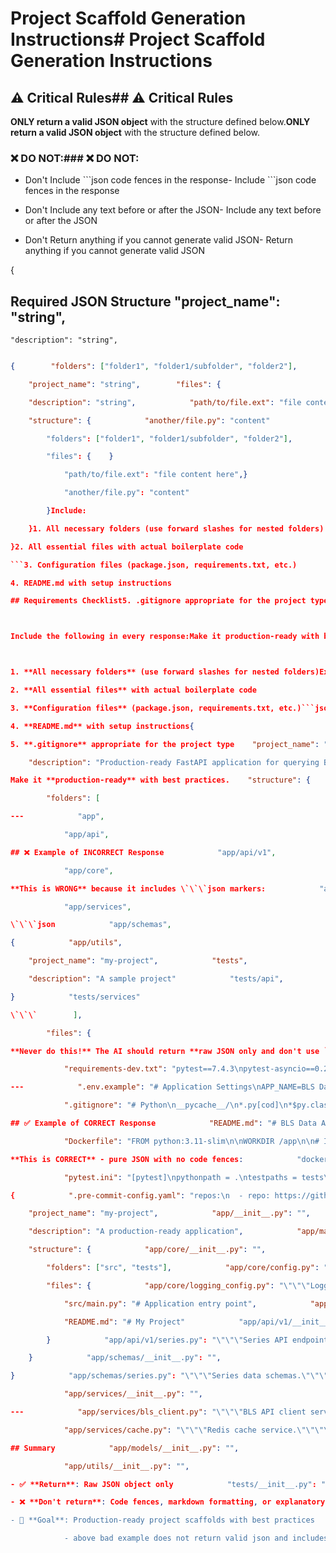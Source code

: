 # Project Scaffold Generation Instructions# Project Scaffold Generation Instructions



## ⚠️ Critical Rules## ⚠️ Critical Rules



**ONLY return a valid JSON object** with the structure defined below.**ONLY return a valid JSON object** with the structure defined below.



### ❌ DO NOT:### ❌ DO NOT:



- Don't Include \`\`\`json code fences in the response- Include \`\`\`json code fences in the response

- Don't Include any text before or after the JSON- Include any text before or after the JSON

- Don't Return anything if you cannot generate valid JSON- Return anything if you cannot generate valid JSON 

{

## Required JSON Structure    "project_name": "string",

    "description": "string",

```json    "structure": {

{        "folders": ["folder1", "folder1/subfolder", "folder2"],

    "project_name": "string",        "files": {

    "description": "string",            "path/to/file.ext": "file content here",

    "structure": {            "another/file.py": "content"

        "folders": ["folder1", "folder1/subfolder", "folder2"],        }

        "files": {    }

            "path/to/file.ext": "file content here",}

            "another/file.py": "content"

        }Include:

    }1. All necessary folders (use forward slashes for nested folders)

}2. All essential files with actual boilerplate code

```3. Configuration files (package.json, requirements.txt, etc.)

4. README.md with setup instructions

## Requirements Checklist5. .gitignore appropriate for the project type



Include the following in every response:Make it production-ready with best practices.



1. **All necessary folders** (use forward slashes for nested folders)Example bad return 

2. **All essential files** with actual boilerplate code

3. **Configuration files** (package.json, requirements.txt, etc.)```json

4. **README.md** with setup instructions{

5. **.gitignore** appropriate for the project type    "project_name": "bls-data-api",

    "description": "Production-ready FastAPI application for querying Bureau of Labor Statistics (BLS) data with caching, rate limiting, and comprehensive error handling",

Make it **production-ready** with best practices.    "structure": {

        "folders": [

---            "app",

            "app/api",

## ❌ Example of INCORRECT Response            "app/api/v1",

            "app/core",

**This is WRONG** because it includes \`\`\`json markers:            "app/models",

            "app/services",

\`\`\`json            "app/schemas",

{            "app/utils",

    "project_name": "my-project",            "tests",

    "description": "A sample project"            "tests/api",

}            "tests/services"

\`\`\`        ],

        "files": {

**Never do this!** The AI should return **raw JSON only and don't use ```json in response**.            "requirements.txt": "fastapi==0.104.1\nuvicorn[standard]==0.24.0\npydantic==2.5.0\npydantic-settings==2.1.0\nhttpx==0.25.2\npython-dotenv==1.0.0\nredis==5.0.1\npython-jose[cryptography]==3.3.0\nslowapi==0.1.9\nprometheus-fastapi-instrumentator==6.1.0\npytest==7.4.3\npytest-asyncio==0.21.1\npytest-cov==4.1.0\nblack==23.12.0\nflake8==6.1.0\nmypy==1.7.1\npre-commit==3.5.0",

            "requirements-dev.txt": "pytest==7.4.3\npytest-asyncio==0.21.1\npytest-cov==4.1.0\npytest-mock==3.12.0\nblack==23.12.0\nflake8==6.1.0\nmypy==1.7.1\nisort==5.13.2\npre-commit==3.5.0\nhttpx==0.25.2",

---            ".env.example": "# Application Settings\nAPP_NAME=BLS Data API\nAPP_VERSION=1.0.0\nENVIRONMENT=development\nDEBUG=True\n\n# BLS API Configuration\nBLS_API_KEY=your_bls_api_key_here\nBLS_API_BASE_URL=https://api.bls.gov/publicAPI/v2\nBLS_API_TIMEOUT=30\nBLS_API_MAX_RETRIES=3\n\n# Redis Configuration\nREDIS_HOST=localhost\nREDIS_PORT=6379\nREDIS_DB=0\nREDIS_PASSWORD=\nCACHE_TTL=3600\n\n# API Security\nAPI_KEY_HEADER=X-API-Key\nALLOWED_HOSTS=*\nCORS_ORIGINS=[\"http://localhost:3000\",\"http://localhost:8000\"]\n\n# Rate Limiting\nRATE_LIMIT_PER_MINUTE=60\nRATE_LIMIT_PER_HOUR=1000\n\n# Logging\nLOG_LEVEL=INFO",

            ".gitignore": "# Python\n__pycache__/\n*.py[cod]\n*$py.class\n*.so\n.Python\nbuild/\ndevelop-eggs/\ndist/\ndownloads/\neggs/\n.eggs/\nlib/\nlib64/\nparts/\nsdist/\nvar/\nwheels/\npip-wheel-metadata/\nshare/python-wheels/\n*.egg-info/\n.installed.cfg\n*.egg\nPIPFILE.lock\n\n# Virtual Environment\nvenv/\nenv/\nENV/\nenv.bak/\nvenv.bak/\n\n# IDEs\n.vscode/\n.idea/\n*.swp\n*.swo\n*~\n.DS_Store\n\n# Environment Variables\n.env\n.env.local\n.env.*.local\n\n# Testing\n.pytest_cache/\n.coverage\nhtmlcov/\n.tox/\n\n# Logs\n*.log\nlogs/\n\n# Database\n*.db\n*.sqlite3\n\n# Misc\n.mypy_cache/\n.dmypy.json\ndmypy.json",

## ✅ Example of CORRECT Response            "README.md": "# BLS Data API\n\nA production-ready FastAPI application for querying Bureau of Labor Statistics (BLS) data with built-in caching, rate limiting, and comprehensive error handling.\n\n## Features\n\n- 🚀 Fast and async API built with FastAPI\n- 📊 Query BLS economic data series\n- 🔄 Redis caching for improved performance\n- 🛡️ Rate limiting to prevent API abuse\n- 🔐 API key authentication\n- 📝 Comprehensive logging and monitoring\n- ✅ Input validation with Pydantic\n- 🧪 Unit and integration tests\n- 📚 Auto-generated OpenAPI documentation\n\n## Prerequisites\n\n- Python 3.9+\n- Redis Server\n- BLS API Key (register at https://www.bls.gov/developers/)\n\n## Installation\n\n1. Clone the repository:\n```bash\ngit clone <repository-url>\ncd bls-data-api\n```\n\n2. Create and activate virtual environment:\n```bash\npython -m venv venv\nsource venv/bin/activate  # On Windows: venv\\Scripts\\activate\n```\n\n3. Install dependencies:\n```bash\npip install -r requirements.txt\n```\n\n4. Set up environment variables:\n```bash\ncp .env.example .env\n# Edit .env with your configuration\n```\n\n5. Start Redis (using Docker):\n```bash\ndocker run -d -p 6379:6379 redis:alpine\n```\n\n## Running the Application\n\n### Development\n```bash\nuvicorn app.main:app --reload --host 0.0.0.0 --port 8000\n```\n\n### Production\n```bash\nuvicorn app.main:app --host 0.0.0.0 --port 8000 --workers 4\n```\n\n## API Documentation\n\nOnce running, visit:\n- Swagger UI: http://localhost:8000/docs\n- ReDoc: http://localhost:8000/redoc\n- OpenAPI JSON: http://localhost:8000/openapi.json\n\n## API Endpoints\n\n### Health Check\n```\nGET /health\n```\n\n### Get Series Data\n```\nGET /api/v1/series/{series_id}\n```\n\nQuery Parameters:\n- `start_year` (required): Start year (YYYY)\n- `end_year` (required): End year (YYYY)\n- `catalog` (optional): Include catalog metadata\n\n### Get Multiple Series\n```\nPOST /api/v1/series/batch\n```\n\nBody:\n```json\n{\n  \"series_ids\": [\"LAUCN040010000000005\", \"LAUCN040010000000006\"],\n  \"start_year\": \"2020\",\n  \"end_year\": \"2023\"\n}\n```\n\n## Popular BLS Series IDs\n\n- `LAUCN040010000000005` - Unemployment Rate\n- `CUUR0000SA0` - Consumer Price Index (CPI-U)\n- `CES0000000001` - Total Nonfarm Employment\n- `LNS14000000` - Unemployment Rate (National)\n\n## Testing\n\nRun tests:\n```bash\npytest\n```\n\nWith coverage:\n```bash\npytest --cov=app --cov-report=html\n```\n\n## Code Quality\n\nFormat code:\n```bash\nblack app/\nisort app/\n```\n\nLint:\n```bash\nflake8 app/\nmypy app/\n```\n\n## Docker Deployment\n\nBuild image:\n```bash\ndocker build -t bls-data-api .\n```\n\nRun container:\n```bash\ndocker-compose up -d\n```\n\n## Environment Variables\n\nSee `.env.example` for all available configuration options.\n\n## License\n\nMIT\n\n## Contributing\n\nPull requests are welcome. For major changes, please open an issue first.",

            "Dockerfile": "FROM python:3.11-slim\n\nWORKDIR /app\n\n# Install system dependencies\nRUN apt-get update && apt-get install -y \\\n    gcc \\\n    && rm -rf /var/lib/apt/lists/*\n\n# Copy requirements\nCOPY requirements.txt .\n\n# Install Python dependencies\nRUN pip install --no-cache-dir -r requirements.txt\n\n# Copy application code\nCOPY . .\n\n# Create non-root user\nRUN useradd -m -u 1000 appuser && chown -R appuser:appuser /app\nUSER appuser\n\n# Expose port\nEXPOSE 8000\n\n# Run application\nCMD [\"uvicorn\", \"app.main:app\", \"--host\", \"0.0.0.0\", \"--port\", \"8000\"]",

**This is CORRECT** - pure JSON with no code fences:            "docker-compose.yml": "version: '3.8'\n\nservices:\n  api:\n    build: .\n    ports:\n      - \"8000:8000\"\n    environment:\n      - REDIS_HOST=redis\n      - REDIS_PORT=6379\n    env_file:\n      - .env\n    depends_on:\n      - redis\n    restart: unless-stopped\n\n  redis:\n    image: redis:alpine\n    ports:\n      - \"6379:6379\"\n    volumes:\n      - redis_data:/data\n    restart: unless-stopped\n\nvolumes:\n  redis_data:",

            "pytest.ini": "[pytest]\npythonpath = .\ntestpaths = tests\npython_files = test_*.py\npython_classes = Test*\npython_functions = test_*\naddopts = \n    -v\n    --strict-markers\n    --tb=short\n    --asyncio-mode=auto\nmarkers =\n    slow: marks tests as slow\n    integration: marks tests as integration tests",

{            ".pre-commit-config.yaml": "repos:\n  - repo: https://github.com/pre-commit/pre-commit-hooks\n    rev: v4.5.0\n    hooks:\n      - id: trailing-whitespace\n      - id: end-of-file-fixer\n      - id: check-yaml\n      - id: check-added-large-files\n\n  - repo: https://github.com/psf/black\n    rev: 23.12.0\n    hooks:\n      - id: black\n\n  - repo: https://github.com/pycqa/isort\n    rev: 5.13.2\n    hooks:\n      - id: isort\n\n  - repo: https://github.com/pycqa/flake8\n    rev: 6.1.0\n    hooks:\n      - id: flake8\n        args: [--max-line-length=100, --ignore=E203 W503]",

    "project_name": "my-project",            "app/__init__.py": "",

    "description": "A production-ready application",            "app/main.py": "\"\"\"Main FastAPI application module.\"\"\"\nimport logging\nfrom contextlib import asynccontextmanager\n\nfrom fastapi import FastAPI\nfrom fastapi.middleware.cors import CORSMiddleware\nfrom fastapi.responses import JSONResponse\nfrom prometheus_fastapi_instrumentator import Instrumentator\nfrom slowapi import Limiter, _rate_limit_exceeded_handler\nfrom slowapi.errors import RateLimitExceeded\nfrom slowapi.util import get_remote_address\n\nfrom app.api.v1 import series\nfrom app.core.config import settings\nfrom app.core.logging_config import setup_logging\nfrom app.services.cache import cache_service\n\n# Setup logging\nsetup_logging()\nlogger = logging.getLogger(__name__)\n\n# Initialize rate limiter\nlimiter = Limiter(key_func=get_remote_address)\n\n\n@asynccontextmanager\nasync def lifespan(app: FastAPI):\n    \"\"\"Application lifespan manager.\"\"\"\n    logger.info(\"Starting up BLS Data API...\")\n    await cache_service.connect()\n    yield\n    logger.info(\"Shutting down BLS Data API...\")\n    await cache_service.disconnect()\n\n\n# Create FastAPI app\napp = FastAPI(\n    title=settings.APP_NAME,\n    description=\"API for querying Bureau of Labor Statistics data\",\n    version=settings.APP_VERSION,\n    lifespan=lifespan,\n    docs_url=\"/docs\",\n    redoc_url=\"/redoc\",\n)\n\n# Add rate limiter\napp.state.limiter = limiter\napp.add_exception_handler(RateLimitExceeded, _rate_limit_exceeded_handler)\n\n# Add CORS middleware\napp.add_middleware(\n    CORSMiddleware,\n    allow_origins=settings.CORS_ORIGINS,\n    allow_credentials=True,\n    allow_methods=[\"*\"],\n    allow_headers=[\"*\"],\n)\n\n# Add Prometheus metrics\nInstrumentator().instrument(app).expose(app)\n\n# Include routers\napp.include_router(series.router, prefix=\"/api/v1\", tags=[\"Series\"])\n\n\n@app.get(\"/\", include_in_schema=False)\nasync def root():\n    \"\"\"Root endpoint.\"\"\"\n    return {\n        \"name\": settings.APP_NAME,\n        \"version\": settings.APP_VERSION,\n        \"status\": \"running\",\n    }\n\n\n@app.get(\"/health\")\nasync def health_check():\n    \"\"\"Health check endpoint.\"\"\"\n    redis_status = \"healthy\" if await cache_service.ping() else \"unhealthy\"\n    return {\n        \"status\": \"healthy\",\n        \"redis\": redis_status,\n        \"version\": settings.APP_VERSION,\n    }\n\n\n@app.exception_handler(Exception)\nasync def global_exception_handler(request, exc):\n    \"\"\"Global exception handler.\"\"\"\n    logger.error(f\"Unhandled exception: {exc}\", exc_info=True)\n    return JSONResponse(\n        status_code=500,\n        content={\"detail\": \"Internal server error\"},\n    )",

    "structure": {            "app/core/__init__.py": "",

        "folders": ["src", "tests"],            "app/core/config.py": "\"\"\"Application configuration.\"\"\"\nfrom typing import List\n\nfrom pydantic_settings import BaseSettings, SettingsConfigDict\n\n\nclass Settings(BaseSettings):\n    \"\"\"Application settings.\"\"\"\n\n    model_config = SettingsConfigDict(\n        env_file=\".env\",\n        env_file_encoding=\"utf-8\",\n        case_sensitive=False,\n    )\n\n    # Application\n    APP_NAME: str = \"BLS Data API\"\n    APP_VERSION: str = \"1.0.0\"\n    ENVIRONMENT: str = \"development\"\n    DEBUG: bool = False\n\n    # BLS API\n    BLS_API_KEY: str = \"\"\n    BLS_API_BASE_URL: str = \"https://api.bls.gov/publicAPI/v2\"\n    BLS_API_TIMEOUT: int = 30\n    BLS_API_MAX_RETRIES: int = 3\n\n    # Redis\n    REDIS_HOST: str = \"localhost\"\n    REDIS_PORT: int = 6379\n    REDIS_DB: int = 0\n    REDIS_PASSWORD: str = \"\"\n    CACHE_TTL: int = 3600\n\n    # Security\n    API_KEY_HEADER: str = \"X-API-Key\"\n    ALLOWED_HOSTS: str = \"*\"\n    CORS_ORIGINS: List[str] = [\"*\"]\n\n    # Rate Limiting\n    RATE_LIMIT_PER_MINUTE: int = 60\n    RATE_LIMIT_PER_HOUR: int = 1000\n\n    # Logging\n    LOG_LEVEL: str = \"INFO\"\n\n    @property\n    def redis_url(self) -> str:\n        \"\"\"Construct Redis URL.\"\"\"\n        if self.REDIS_PASSWORD:\n            return f\"redis://:{self.REDIS_PASSWORD}@{self.REDIS_HOST}:{self.REDIS_PORT}/{self.REDIS_DB}\"\n        return f\"redis://{self.REDIS_HOST}:{self.REDIS_PORT}/{self.REDIS_DB}\"\n\n\nsettings = Settings()",

        "files": {            "app/core/logging_config.py": "\"\"\"Logging configuration.\"\"\"\nimport logging\nimport sys\n\nfrom app.core.config import settings\n\n\ndef setup_logging():\n    \"\"\"Configure application logging.\"\"\"\n    log_level = getattr(logging, settings.LOG_LEVEL.upper())\n\n    # Create formatter\n    formatter = logging.Formatter(\n        \"%(asctime)s - %(name)s - %(levelname)s - %(message)s\",\n        datefmt=\"%Y-%m-%d %H:%M:%S\",\n    )\n\n    # Configure root logger\n    root_logger = logging.getLogger()\n    root_logger.setLevel(log_level)\n\n    # Console handler\n    console_handler = logging.StreamHandler(sys.stdout)\n    console_handler.setLevel(log_level)\n    console_handler.setFormatter(formatter)\n    root_logger.addHandler(console_handler)\n\n    # Reduce noise from third-party libraries\n    logging.getLogger(\"httpx\").setLevel(logging.WARNING)\n    logging.getLogger(\"httpcore\").setLevel(logging.WARNING)\n    logging.getLogger(\"redis\").setLevel(logging.WARNING)",

            "src/main.py": "# Application entry point",            "app/api/__init__.py": "",

            "README.md": "# My Project"            "app/api/v1/__init__.py": "",

        }            "app/api/v1/series.py": "\"\"\"Series API endpoints.\"\"\"\nimport logging\nfrom typing import List, Optional\n\nfrom fastapi import APIRouter, Depends, HTTPException, Query, Request\nfrom slowapi import Limiter\nfrom slowapi.util import get_remote_address\n\nfrom app.core.config import settings\nfrom app.schemas.series import (\n    BatchSeriesRequest,\n    BatchSeriesResponse,\n    SeriesResponse,\n)\nfrom app.services.bls_client import bls_client\n\nlogger = logging.getLogger(__name__)\nrouter = APIRouter()\nlimiter = Limiter(key_func=get_remote_address)\n\n\n@router.get(\"/series/{series_id}\", response_model=SeriesResponse)\n@limiter.limit(f\"{settings.RATE_LIMIT_PER_MINUTE}/minute\")\nasync def get_series(\n    request: Request,\n    series_id: str,\n    start_year: str = Query(..., description=\"Start year (YYYY)\", regex=\"^\\\\d{4}$\"),\n    end_year: str = Query(..., description=\"End year (YYYY)\", regex=\"^\\\\d{4}$\"),\n    catalog: bool = Query(False, description=\"Include catalog metadata\"),\n) -> SeriesResponse:\n    \"\"\"Get BLS series data for a single series.\n\n    Args:\n        request: FastAPI request object\n        series_id: BLS series identifier (e.g., 'LAUCN040010000000005')\n        start_year: Start year for data (YYYY format)\n        end_year: End year for data (YYYY format)\n        catalog: Include catalog metadata\n\n    Returns:\n        SeriesResponse with data and metadata\n\n    Raises:\n        HTTPException: If series not found or API error occurs\n    \"\"\"\n    logger.info(f\"Fetching series {series_id} from {start_year} to {end_year}\")\n\n    try:\n        result = await bls_client.get_series(\n            series_ids=[series_id],\n            start_year=start_year,\n            end_year=end_year,\n            catalog=catalog,\n        )\n\n        if not result or \"seriesID\" not in result:\n            raise HTTPException(status_code=404, detail=\"Series not found\")\n\n        return SeriesResponse(\n            series_id=result[\"seriesID\"],\n            data=result.get(\"data\", []),\n            catalog=result.get(\"catalog\"),\n        )\n\n    except ValueError as e:\n        logger.error(f\"Validation error: {e}\")\n        raise HTTPException(status_code=400, detail=str(e))\n    except Exception as e:\n        logger.error(f\"Error fetching series: {e}\", exc_info=True)\n        raise HTTPException(status_code=500, detail=\"Failed to fetch series data\")\n\n\n@router.post(\"/series/batch\", response_model=BatchSeriesResponse)\n@limiter.limit(f\"{settings.RATE_LIMIT_PER_MINUTE}/minute\")\nasync def get_batch_series(\n    request: Request,\n    batch_request: BatchSeriesRequest,\n) -> BatchSeriesResponse:\n    \"\"\"Get BLS series data for multiple series.\n\n    Args:\n        request: FastAPI request object\n        batch_request: Batch request with series IDs and date range\n\n    Returns:\n        BatchSeriesResponse with data for all requested series\n\n    Raises:\n        HTTPException: If API error occurs\n    \"\"\"\n    logger.info(\n        f\"Fetching batch of {len(batch_request.series_ids)} series \"\n        f\"from {batch_request.start_year} to {batch_request.end_year}\"\n    )\n\n    try:\n        results = await bls_client.get_series(\n            series_ids=batch_request.series_ids,\n            start_year=batch_request.start_year,\n            end_year=batch_request.end_year,\n            catalog=batch_request.catalog,\n        )\n\n        series_list = [\n            SeriesResponse(\n                series_id=series[\"seriesID\"],\n                data=series.get(\"data\", []),\n                catalog=series.get(\"catalog\"),\n            )\n            for series in results\n        ]\n\n        return BatchSeriesResponse(series=series_list)\n\n    except ValueError as e:\n        logger.error(f\"Validation error: {e}\")\n        raise HTTPException(status_code=400, detail=str(e))\n    except Exception as e:\n        logger.error(f\"Error fetching batch series: {e}\", exc_info=True)\n        raise HTTPException(status_code=500, detail=\"Failed to fetch series data\")",

    }            "app/schemas/__init__.py": "",

}            "app/schemas/series.py": "\"\"\"Series data schemas.\"\"\"\nfrom typing import Any, Dict, List, Optional\n\nfrom pydantic import BaseModel, Field, field_validator\n\n\nclass SeriesDataPoint(BaseModel):\n    \"\"\"Individual data point in a series.\"\"\"\n\n    year: str\n    period: str\n    period_name: str = Field(alias=\"periodName\")\n    value: str\n    footnotes: Optional[List[Dict[str, Any]]] = None\n\n    class Config:\n        populate_by_name = True\n\n\nclass SeriesResponse(BaseModel):\n    \"\"\"Response for a single series.\"\"\"\n\n    series_id: str = Field(..., description=\"BLS series identifier\")\n    data: List[SeriesDataPoint] = Field(default_factory=list)\n    catalog: Optional[Dict[str, Any]] = None\n\n\nclass BatchSeriesRequest(BaseModel):\n    \"\"\"Request for multiple series.\"\"\"\n\n    series_ids: List[str] = Field(\n        ...,\n        min_length=1,\n        max_length=50,\n        description=\"List of BLS series identifiers (max 50)\",\n    )\n    start_year: str = Field(..., description=\"Start year (YYYY)\", pattern=\"^\\\\d{4}$\")\n    end_year: str = Field(..., description=\"End year (YYYY)\", pattern=\"^\\\\d{4}$\")\n    catalog: bool = Field(False, description=\"Include catalog metadata\")\n\n    @field_validator(\"series_ids\")\n    @classmethod\n    def validate_series_ids(cls, v: List[str]) -> List[str]:\n        \"\"\"Validate series IDs.\"\"\"\n        if not v:\n            raise ValueError(\"At least one series ID is required\")\n        if len(v) > 50:\n            raise ValueError(\"Maximum 50 series IDs allowed\")\n        return v\n\n    @field_validator(\"end_year\")\n    @classmethod\n    def validate_years(cls, v: str, info) -> str:\n        \"\"\"Validate year range.\"\"\"\n        if \"start_year\" in info.data:\n            start = int(info.data[\"start_year\"])\n            end = int(v)\n            if end < start:\n                raise ValueError(\"End year must be greater than or equal to start year\")\n            if end - start > 20:\n                raise ValueError(\"Date range cannot exceed 20 years\")\n        return v\n\n\nclass BatchSeriesResponse(BaseModel):\n    \"\"\"Response for multiple series.\"\"\"\n\n    series: List[SeriesResponse]",

            "app/services/__init__.py": "",

---            "app/services/bls_client.py": "\"\"\"BLS API client service.\"\"\"\nimport hashlib\nimport json\nimport logging\nfrom typing import Any, Dict, List, Optional\n\nimport httpx\n\nfrom app.core.config import settings\nfrom app.services.cache import cache_service\n\nlogger = logging.getLogger(__name__)\n\n\nclass BLSClient:\n    \"\"\"Client for interacting with BLS API.\"\"\"\n\n    def __init__(self):\n        self.base_url = settings.BLS_API_BASE_URL\n        self.api_key = settings.BLS_API_KEY\n        self.timeout = settings.BLS_API_TIMEOUT\n        self.max_retries = settings.BLS_API_MAX_RETRIES\n\n    def _generate_cache_key(self, series_ids: List[str], start_year: str, end_year: str) -> str:\n        \"\"\"Generate cache key for request.\"\"\"\n        key_string = f\"{','.join(sorted(series_ids))}:{start_year}:{end_year}\"\n        return f\"bls:series:{hashlib.md5(key_string.encode()).hexdigest()}\"\n\n    async def get_series(\n        self,\n        series_ids: List[str],\n        start_year: str,\n        end_year: str,\n        catalog: bool = False,\n    ) -> List[Dict[str, Any]]:\n        \"\"\"Fetch series data from BLS API.\n\n        Args:\n            series_ids: List of BLS series identifiers\n            start_year: Start year (YYYY)\n            end_year: End year (YYYY)\n            catalog: Include catalog metadata\n\n        Returns:\n            List of series data\n\n        Raises:\n            ValueError: If validation fails\n            httpx.HTTPError: If API request fails\n        \"\"\"\n        # Validate inputs\n        if not series_ids:\n            raise ValueError(\"At least one series ID required\")\n        if len(series_ids) > 50:\n            raise ValueError(\"Maximum 50 series IDs allowed\")\n\n        # Check cache\n        cache_key = self._generate_cache_key(series_ids, start_year, end_year)\n        cached_data = await cache_service.get(cache_key)\n        if cached_data:\n            logger.info(f\"Cache hit for {cache_key}\")\n            return json.loads(cached_data)\n\n        # Prepare request\n        payload = {\n            \"seriesid\": series_ids,\n            \"startyear\": start_year,\n            \"endyear\": end_year,\n            \"catalog\": catalog,\n        }\n\n        if self.api_key:\n            payload[\"registrationkey\"] = self.api_key\n\n        logger.info(f\"Fetching data from BLS API for {len(series_ids)} series\")\n\n        async with httpx.AsyncClient(timeout=self.timeout) as client:\n            for attempt in range(self.max_retries):\n                try:\n                    response = await client.post(\n                        f\"{self.base_url}/timeseries/data/\",\n                        json=payload,\n                    )\n                    response.raise_for_status()\n                    data = response.json()\n\n                    if data.get(\"status\") != \"REQUEST_SUCCEEDED\":\n                        error_msg = data.get(\"message\", [\"Unknown error\"])\n                        raise ValueError(f\"BLS API error: {error_msg}\")\n\n                    results = data.get(\"Results\", {}).get(\"series\", [])\n\n                    # Cache results\n                    await cache_service.set(\n                        cache_key,\n                        json.dumps(results),\n                        ttl=settings.CACHE_TTL,\n                    )\n\n                    return results\n\n                except httpx.HTTPError as e:\n                    logger.warning(\n                        f\"HTTP error on attempt {attempt + 1}/{self.max_retries}: {e}\"\n                    )\n                    if attempt == self.max_retries - 1:\n                        raise\n                except Exception as e:\n                    logger.error(f\"Unexpected error: {e}\", exc_info=True)\n                    raise\n\n        return []\n\n\nbls_client = BLSClient()",

            "app/services/cache.py": "\"\"\"Redis cache service.\"\"\"\nimport logging\nfrom typing import Optional\n\nimport redis.asyncio as redis\n\nfrom app.core.config import settings\n\nlogger = logging.getLogger(__name__)\n\n\nclass CacheService:\n    \"\"\"Redis cache service for caching API responses.\"\"\"\n\n    def __init__(self):\n        self.redis_client: Optional[redis.Redis] = None\n\n    async def connect(self):\n        \"\"\"Connect to Redis.\"\"\"\n        try:\n            self.redis_client = redis.from_url(\n                settings.redis_url,\n                encoding=\"utf-8\",\n                decode_responses=True,\n            )\n            await self.redis_client.ping()\n            logger.info(\"Connected to Redis successfully\")\n        except Exception as e:\n            logger.error(f\"Failed to connect to Redis: {e}\")\n            self.redis_client = None\n\n    async def disconnect(self):\n        \"\"\"Disconnect from Redis.\"\"\"\n        if self.redis_client:\n            await self.redis_client.close()\n            logger.info(\"Disconnected from Redis\")\n\n    async def get(self, key: str) -> Optional[str]:\n        \"\"\"Get value from cache.\n\n        Args:\n            key: Cache key\n\n        Returns:\n            Cached value or None\n        \"\"\"\n        if not self.redis_client:\n            return None\n\n        try:\n            value = await self.redis_client.get(key)\n            return value\n        except Exception as e:\n            logger.error(f\"Cache get error: {e}\")\n            return None\n\n    async def set(self, key: str, value: str, ttl: int = 3600) -> bool:\n        \"\"\"Set value in cache.\n\n        Args:\n            key: Cache key\n            value: Value to cache\n            ttl: Time to live in seconds\n\n        Returns:\n            True if successful, False otherwise\n        \"\"\"\n        if not self.redis_client:\n            return False\n\n        try:\n            await self.redis_client.setex(key, ttl, value)\n            return True\n        except Exception as e:\n            logger.error(f\"Cache set error: {e}\")\n            return False\n\n    async def delete(self, key: str) -> bool:\n        \"\"\"Delete key from cache.\n\n        Args:\n            key: Cache key\n\n        Returns:\n            True if successful, False otherwise\n        \"\"\"\n        if not self.redis_client:\n            return False\n\n        try:\n            await self.redis_client.delete(key)\n            return True\n        except Exception as e:\n            logger.error(f\"Cache delete error: {e}\")\n            return False\n\n    async def ping(self) -> bool:\n        \"\"\"Check Redis connection.\n\n        Returns:\n            True if connected, False otherwise\n        \"\"\"\n        if not self.redis_client:\n            return False\n\n        try:\n            await self.redis_client.ping()\n            return True\n        except Exception:\n            return False\n\n\ncache_service = CacheService()",

## Summary            "app/models/__init__.py": "",

            "app/utils/__init__.py": "",

- ✅ **Return**: Raw JSON object only            "tests/__init__.py": "",

- ❌ **Don't return**: Code fences, markdown formatting, or explanatory text              "tests/conftest.py": "\"\"\"Pytest configuration and fixtures.\"\"\"\nimport pytest\nfrom fastapi.testclient import TestClient\n\nfrom app.main import app\n\n\n@pytest.fixture\ndef client():\n    \"\"\"Create test client.\"\"\"\n    return TestClient(app)\n\n\n@pytest.fixture\ndef mock_bls_response():\n    \"\"\"Mock BLS API response.\"\"\"\n

- 🎯 **Goal**: Production-ready project scaffolds with best practices

            - above bad example does not return valid json and includes ```json in the response